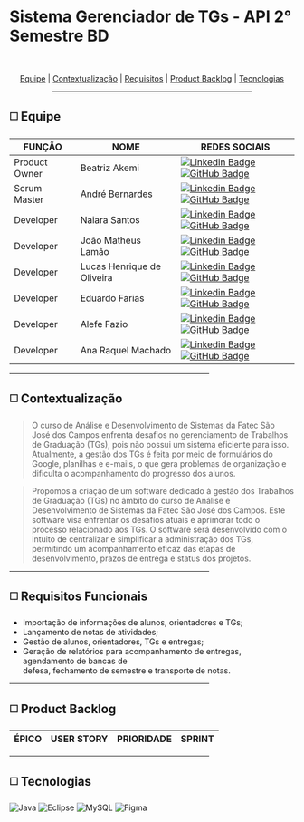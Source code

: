 # Sistema Gerenciador de TGs - API 2° Semestre BD

<br>
<p align="center">
    <a href="#equipe">Equipe</a> |
    <a href="#context">Contextualização</a>  |
    <a href="#requisitos">Requisitos</a>  |
    <a href="#backlog">Product Backlog</a>  |
    <a href="#tecnologias">Tecnologias</a>
</p>

<div align="center"><hr width=70%></div>

<span id="equipe">

## ◻️ Equipe

<div align="left">
  
  | **FUNÇÃO** | **NOME** | **REDES SOCIAIS** |
  |-------|--------|---------|
  | Product Owner | Beatriz Akemi | [![Linkedin Badge](https://img.shields.io/badge/Linkedin-blue?style=flat-square&logo=Linkedin&logoColor=white)](https://www.linkedin.com/in/beatriz-bonatto-263530156) [![GitHub Badge](https://img.shields.io/badge/GitHub-111217?style=flat-square&logo=github&logoColor=white)](https://github.com/BeatrizBonatto) |
  | Scrum  Master | André Bernardes | [![Linkedin Badge](https://img.shields.io/badge/Linkedin-blue?style=flat-square&logo=Linkedin&logoColor=white)](https://www.linkedin.com/in/andre-oliveira2004) [![GitHub Badge](https://img.shields.io/badge/GitHub-111217?style=flat-square&logo=github&logoColor=white)](https://github.com/Andre-Bernardes200) | 
  | Developer | Naiara Santos | [![Linkedin Badge](https://img.shields.io/badge/Linkedin-blue?style=flat-square&logo=Linkedin&logoColor=white)](https://www.linkedin.com/in/naiara-santos-73b83a186) [![GitHub Badge](https://img.shields.io/badge/GitHub-111217?style=flat-square&logo=github&logoColor=white)](https://github.com/NaiaraSantos3) |  
  | Developer | João Matheus Lamão | [![Linkedin Badge](https://img.shields.io/badge/Linkedin-blue?style=flat-square&logo=Linkedin&logoColor=white)](https://www.linkedin.com/in/joaomatheuslamao) [![GitHub Badge](https://img.shields.io/badge/GitHub-111217?style=flat-square&logo=github&logoColor=white)](https://github.com/JoaoMatheusLamao) |  
  | Developer | Lucas Henrique de Oliveira | [![Linkedin Badge](https://img.shields.io/badge/Linkedin-blue?style=flat-square&logo=Linkedin&logoColor=white)](https://www.linkedin.com/in/lucas-henrique-9a557620b) [![GitHub Badge](https://img.shields.io/badge/GitHub-111217?style=flat-square&logo=github&logoColor=white)](https://github.com/LucasHCOliveira7) |  
  | Developer | Eduardo Farias | [![Linkedin Badge](https://img.shields.io/badge/Linkedin-blue?style=flat-square&logo=Linkedin&logoColor=white)](https://www.linkedin.com/in/eduardofariasp/) [![GitHub Badge](https://img.shields.io/badge/GitHub-111217?style=flat-square&logo=github&logoColor=white)](https://github.com/eduardofpaula) |   
  | Developer | Alefe Fazio | [![Linkedin Badge](https://img.shields.io/badge/Linkedin-blue?style=flat-square&logo=Linkedin&logoColor=white)](https://www.linkedin.com/in/alefefazio) [![GitHub Badge](https://img.shields.io/badge/GitHub-111217?style=flat-square&logo=github&logoColor=white)](https://github.com/alefefazio) |
  | Developer | Ana Raquel Machado | [![Linkedin Badge](https://img.shields.io/badge/Linkedin-blue?style=flat-square&logo=Linkedin&logoColor=white)](https://www.linkedin.com/in/ana-sasaki-19a2031b8/) [![GitHub Badge](https://img.shields.io/badge/GitHub-111217?style=flat-square&logo=github&logoColor=white)](https://github.com/Anaraquely) |      
</div>

<div align="left"><hr width=70%></div>

<span id="context">

## ◻️ Contextualização

> O curso de Análise e Desenvolvimento de Sistemas da Fatec São José dos Campos enfrenta desafios no gerenciamento de Trabalhos de Graduação (TGs), pois não possui um sistema eficiente para isso. Atualmente, a gestão dos TGs é feita por meio de formulários do Google, planilhas e e-mails, o que gera problemas de organização e dificulta o acompanhamento do progresso dos alunos.

> Propomos a criação de um software dedicado à gestão dos Trabalhos de Graduação (TGs) no âmbito do curso de Análise e Desenvolvimento de Sistemas da Fatec São José dos Campos. Este software visa enfrentar os desafios atuais e aprimorar todo o processo relacionado aos TGs. O software será desenvolvido com o intuito de centralizar e simplificar a administração dos TGs, permitindo um acompanhamento eficaz das etapas de desenvolvimento, prazos de entrega e status dos projetos.

<div align="left"><hr width=70%></div>

<span id="requisitos">

## ◻️ Requisitos Funcionais

- Importação de informações de alunos, orientadores e TGs;
- Lançamento de notas de atividades;
- Gestão de alunos, orientadores, TGs e entregas;
- Geração de relatórios para acompanhamento de entregas, agendamento de bancas de <br>
defesa, fechamento de semestre e transporte de notas.

<div align="left"><hr width=70%></div>

<span id="backlog">

## ◻️ Product Backlog

|  **ÉPICO**  | **USER STORY** | **PRIORIDADE** | **SPRINT** |
|-------------|----------------|----------------|------------|


<div align="left"><hr width=70%></div>

<span id="tecnologias">

## ◻️ Tecnologias

![Java](https://img.shields.io/badge/java-%23ED8B00.svg?style=for-the-badge&logo=openjdk&logoColor=white)
![Eclipse](https://img.shields.io/badge/Eclipse-2C2255?style=for-the-badge&logo=eclipse&logoColor=white)
![MySQL](https://img.shields.io/badge/MySQL-005C84?style=for-the-badge&logo=mysql&logoColor=white)
![Figma](https://img.shields.io/badge/figma-%23F24E1E.svg?style=for-the-badge&logo=figma&logoColor=white)
